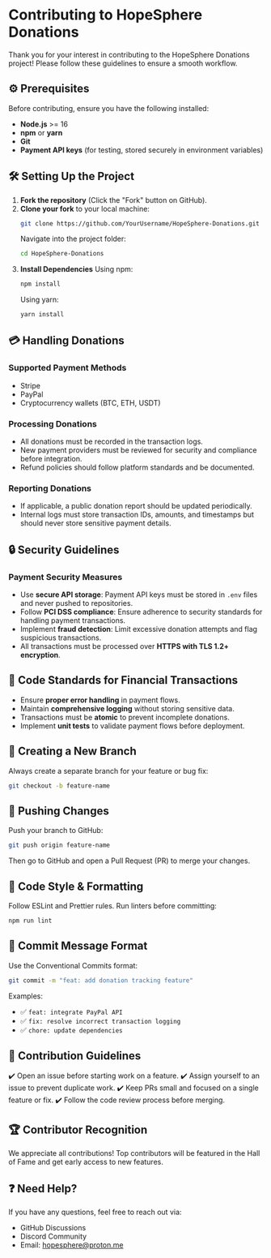 # Contributing to HopeSphere Donations

Thank you for your interest in contributing to the HopeSphere Donations project! Please follow these guidelines to ensure a smooth workflow.

## ⚙️ Prerequisites
Before contributing, ensure you have the following installed:
- **Node.js** >= 16
- **npm** or **yarn**
- **Git**
- **Payment API keys** (for testing, stored securely in environment variables)

## 🛠 Setting Up the Project
1. **Fork the repository** (Click the "Fork" button on GitHub).
2. **Clone your fork** to your local machine:
   ```bash
   git clone https://github.com/YourUsername/HopeSphere-Donations.git
   ```
   Navigate into the project folder:
   ```bash
   cd HopeSphere-Donations
   ```
3. **Install Dependencies**
   Using npm:
   ```bash
   npm install
   ```
   Using yarn:
   ```bash
   yarn install
   ```

## 💳 Handling Donations
### Supported Payment Methods
- Stripe
- PayPal
- Cryptocurrency wallets (BTC, ETH, USDT)

### Processing Donations
- All donations must be recorded in the transaction logs.
- New payment providers must be reviewed for security and compliance before integration.
- Refund policies should follow platform standards and be documented.

### Reporting Donations
- If applicable, a public donation report should be updated periodically.
- Internal logs must store transaction IDs, amounts, and timestamps but should never store sensitive payment details.

## 🔒 Security Guidelines
### Payment Security Measures
- Use **secure API storage**: Payment API keys must be stored in `.env` files and never pushed to repositories.
- Follow **PCI DSS compliance**: Ensure adherence to security standards for handling payment transactions.
- Implement **fraud detection**: Limit excessive donation attempts and flag suspicious transactions.
- All transactions must be processed over **HTTPS with TLS 1.2+ encryption**.

## 📜 Code Standards for Financial Transactions
- Ensure **proper error handling** in payment flows.
- Maintain **comprehensive logging** without storing sensitive data.
- Transactions must be **atomic** to prevent incomplete donations.
- Implement **unit tests** to validate payment flows before deployment.

## 🌱 Creating a New Branch
Always create a separate branch for your feature or bug fix:
```bash
git checkout -b feature-name
```

## 🚀 Pushing Changes
Push your branch to GitHub:
```bash
git push origin feature-name
```
Then go to GitHub and open a Pull Request (PR) to merge your changes.

## 🎨 Code Style & Formatting
Follow ESLint and Prettier rules. Run linters before committing:
```bash
npm run lint
```

## 📌 Commit Message Format
Use the Conventional Commits format:
```bash
git commit -m "feat: add donation tracking feature"
```
Examples:
- ✅ `feat: integrate PayPal API`
- ✅ `fix: resolve incorrect transaction logging`
- ✅ `chore: update dependencies`

## 🤝 Contribution Guidelines
✔️ Open an issue before starting work on a feature.
✔️ Assign yourself to an issue to prevent duplicate work.
✔️ Keep PRs small and focused on a single feature or fix.
✔️ Follow the code review process before merging.

## 🏆 Contributor Recognition
We appreciate all contributions! Top contributors will be featured in the Hall of Fame and get early access to new features.

## ❓ Need Help?
If you have any questions, feel free to reach out via:
- GitHub Discussions
- Discord Community
- Email: hopesphere@proton.me

